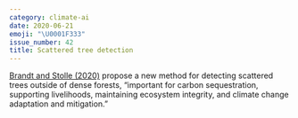 ```yaml
---
category: climate-ai
date: 2020-06-21
emoji: "\U0001F333"
issue_number: 42
title: Scattered tree detection
---
```


[Brandt and Stolle (2020)](https://arxiv.org/abs/2005.08702?utm_campaign=Dynamically%20Typed&utm_medium=email&utm_source=Revue%20newsletter) propose a new method for detecting scattered trees outside of dense forests, “important for carbon sequestration, supporting livelihoods, maintaining ecosystem integrity, and climate change adaptation and mitigation.”